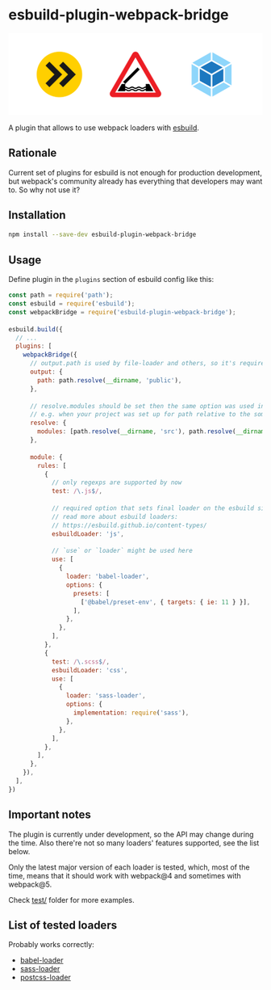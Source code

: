 # esbuild-plugin-webpack-bridge

<p align="center">
  <img src="image.svg" alt="Plugin image: esbuild logo, bridge road sign, webpack logo">
</p>

A plugin that allows to use webpack loaders with [esbuild](https://github.com/evanw/esbuild).


## Rationale

Current set of plugins for esbuild is not enough for production development, 
but webpack's community already has everything that developers may want to. So why not use it?


## Installation

```sh
npm install --save-dev esbuild-plugin-webpack-bridge
```

## Usage

Define plugin in the `plugins` section of esbuild config like this:

```js
const path = require('path');
const esbuild = require('esbuild');
const webpackBridge = require('esbuild-plugin-webpack-bridge');

esbuild.build({
  // ...
  plugins: [
    webpackBridge({
      // output.path is used by file-loader and others, so it's required
      output: {
        path: path.resolve(__dirname, 'public'),
      },
      
      // resolve.modules should be set then the same option was used in webpack config
      // e.g. when your project was set up for path relative to the some non-root folder
      resolve: {
        modules: [path.resolve(__dirname, 'src'), path.resolve(__dirname, 'node_modules')],
      },
      
      module: {
        rules: [
          {
            // only regexps are supported by now
            test: /\.js$/,
            
            // required option that sets final loader on the esbuild side that will be used
            // read more about esbuild loaders:
            // https://esbuild.github.io/content-types/
            esbuildLoader: 'js',
            
            // `use` or `loader` might be used here
            use: [
              {
                loader: 'babel-loader',
                options: {
                  presets: [
                    ['@babel/preset-env', { targets: { ie: 11 } }],
                  ],
                },
              },
            ],
          },
          {
            test: /\.scss$/,
            esbuildLoader: 'css',
            use: [
              {
                loader: 'sass-loader',
                options: {
                  implementation: require('sass'),
                },
              },
            ],
          },
        ],
      },
    }),
  ],
})
```

## Important notes

The plugin is currently under development, so the API may change during the time. Also there're not 
so many loaders' features supported, see the list below.

Only the latest major version of each loader is tested, which, most of the time, means that it should work with webpack@4 
and sometimes with webpack@5.

Check [test/](test) folder for more examples. 

## List of tested loaders

Probably works correctly:

- [babel-loader](https://github.com/babel/babel-loader)
- [sass-loader](https://github.com/webpack-contrib/sass-loader/)
- [postcss-loader](https://github.com/webpack-contrib/postcss-loader)
